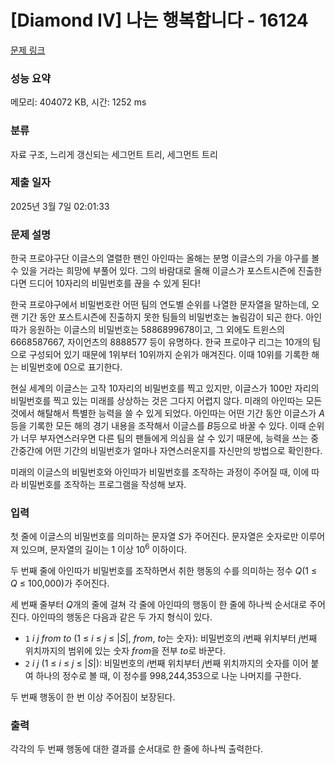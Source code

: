# [Diamond IV] 나는 행복합니다 - 16124 

[문제 링크](https://www.acmicpc.net/problem/16124) 

### 성능 요약

메모리: 404072 KB, 시간: 1252 ms

### 분류

자료 구조, 느리게 갱신되는 세그먼트 트리, 세그먼트 트리

### 제출 일자

2025년 3월 7일 02:01:33

### 문제 설명

<p>한국 프로야구단 이글스의 열렬한 팬인 아인따는 올해는 분명 이글스의 가을 야구를 볼 수 있을 거라는 희망에 부풀어 있다. 그의 바람대로 올해 이글스가 포스트시즌에 진출한다면 드디어 10자리의 비밀번호를 끊을 수 있게 된다!</p>

<p>한국 프로야구에서 비밀번호란 어떤 팀의 연도별 순위를 나열한 문자열을 말하는데, 오랜 기간 동안 포스트시즌에 진출하지 못한 팀들의 비밀번호는 놀림감이 되곤 한다. 아인따가 응원하는 이글스의 비밀번호는 5886899678이고, 그 외에도 트윈스의 6668587667, 자이언츠의 8888577 등이 유명하다. 한국 프로야구 리그는 10개의 팀으로 구성되어 있기 때문에 1위부터 10위까지 순위가 매겨진다. 이때 10위를 기록한 해는 비밀번호에 0으로 표기한다.</p>

<p>현실 세계의 이글스는 고작 10자리의 비밀번호를 찍고 있지만, 이글스가 100만 자리의 비밀번호를 찍고 있는 미래를 상상하는 것은 그다지 어렵지 않다. 미래의 아인따는 모든 것에서 해탈해서 특별한 능력을 쓸 수 있게 되었다. 아인따는 어떤 기간 동안 이글스가 <em>A</em>등을 기록한 모든 해의 경기 내용을 조작해서 이글스를 <em>B</em>등으로 바꿀 수 있다. 이때 순위가 너무 부자연스러우면 다른 팀의 팬들에게 의심을 살 수 있기 때문에, 능력을 쓰는 중간중간에 어떤 기간의 비밀번호가 얼마나 자연스러운지를 자신만의 방법으로 확인한다.</p>

<p>미래의 이글스의 비밀번호와 아인따가 비밀번호를 조작하는 과정이 주어질 때, 이에 따라 비밀번호를 조작하는 프로그램을 작성해 보자.</p>

### 입력 

 <p>첫 줄에 이글스의 비밀번호를 의미하는 문자열 <em>S</em>가 주어진다. 문자열은 숫자로만 이루어져 있으며, 문자열의 길이는 1 이상 10<sup>6</sup> 이하이다.</p>

<p>두 번째 줄에 아인따가 비밀번호를 조작하면서 취한 행동의 수를 의미하는 정수 <em>Q</em>(1 ≤ <em>Q</em> ≤ 100,000)가 주어진다.</p>

<p>세 번째 줄부터 <em>Q</em>개의 줄에 걸쳐 각 줄에 아인따의 행동이 한 줄에 하나씩 순서대로 주어진다. 아인따의 행동은 다음과 같은 두 가지 형식이 있다.</p>

<ul>
	<li><code>1</code> <em>i</em> <em>j</em> <em>from</em> <em>to</em> (1 ≤ <em>i</em> ≤ <em>j</em> ≤ |<em>S</em>|, <em>from</em>, <em>to</em>는 숫자): 비밀번호의 <em>i</em>번째 위치부터 <em>j</em>번째 위치까지의 범위에 있는 숫자 <em>from</em>을 전부 <em>to</em>로 바꾼다.</li>
	<li><code>2</code> <em>i</em> <em>j</em> (1 ≤ <em>i</em> ≤ <em>j</em> ≤ |<em>S</em>|): 비밀번호의 <em>i</em>번째 위치부터 <em>j</em>번째 위치까지의 숫자를 이어 붙여 하나의 정수로 볼 때, 이 정수를 998,244,353으로 나눈 나머지를 구한다.</li>
</ul>

<p>두 번째 행동이 한 번 이상 주어짐이 보장된다.</p>

### 출력 

 <p>각각의 두 번째 행동에 대한 결과를 순서대로 한 줄에 하나씩 출력한다.</p>

